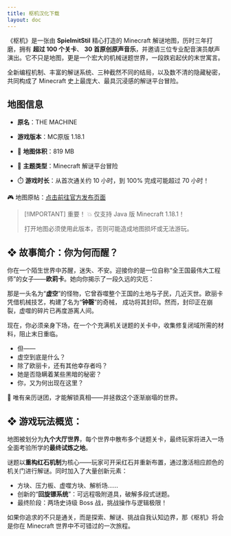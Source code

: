 ```yaml
---
title: 枢机汉化下载
layout: doc
---
```


《枢机》是一张由 **SpielmitStil** 精心打造的 Minecraft 解谜地图，历时三年打磨，拥有 **超过 100 个关卡**、
**30 首原创原声音乐**，并邀请三位专业配音演员献声演出。它不只是地图，更是一个宏大的机械谜题世界，一段跌宕起伏的末世寓言。

全新编程机制、丰富的解谜系统、三种截然不同的结局，以及数不清的隐藏秘密，共同构成了 Minecraft 史上最庞大、最具沉浸感的解谜平台冒险。

## 地图信息

- **原名**：THE MACHINE
- **游戏版本**：MC原版 1.18.1

- 📂 **地图体积**：819 MB
- 🧠 **主题类型**：Minecraft 解谜平台冒险
- ⏱️ **游戏时长**：从首次通关约 10 小时，到 100% 完成可能超过 70 小时！

🎮 地图原帖：[点击前往官方发布页面](https://www.planetminecraft.com/project/the-machine-a-minecraft-1-18-1-puzzlemap)

> [!IMPORTANT] 重要！
> 💥 仅支持 Java 版 Minecraft 1.18.1！
>
> 打开地图必须使用此版本，否则可能造成地图损坏或无法游玩。

<DownloadLinks :methods="[
  { id: 'mapdl', text: '下载地图与汉化', icon: '/imgs/svg/lanzou.svg', link: '/doing' },
  { id: 'planetminecraft', text: '地图原帖', icon: '/imgs/svg/planetminecraft.svg', link: 'https://www.planetminecraft.com/project/the-machine-a-minecraft-1-18-1-puzzlemap' },
  { id: 'lazy', text: '懒汉下载', icon: '/imgs/logo/logo_64.png', link: '/doing' }
]" />

## ❖ 故事简介：你为何而醒？

你在一个陌生世界中苏醒，迷失、不安。迎接你的是一位自称“全王国最伟大工程师”的女子——**欧莉卡**。她向你揭示了一段久远的灾厄：

那是一头名为“**虚空**”的怪物，它曾吞噬整个王国的土地与子民，几近灭世。欧丽卡凭借机械技艺，构建了名为“**钟磬**”的奇械，
成功将其封印。然而，封印正在崩裂，虚噬的碎片已再度游离人间。

现在，你必须亲身下场，在一个个充满机关谜题的关卡中，收集修复闭域所需的材料，阻止末日重临。

- 但——
- 虚空到底是什么？
- 除了欧丽卡，还有其他幸存者吗？
- 她是否隐瞒着某些黑暗的秘密？
- 你，又为何出现在这里？

🌌 唯有亲历谜团，才能解锁真相——并拯救这个逐渐崩塌的世界。

## ❖ 游戏玩法概览：

地图被划分为**九个大厅世界**，每个世界中散布多个谜题关卡，最终玩家将进入一场全面考验所学的**最终试炼之地**。

谜题以**重构红石机制**为核心——玩家可开采红石并重新布置，通过激活相应颜色的机关门进行解谜。同时加入了大量创新元素：

- 方块、压力板、虚噬方块、解析场……
- 创新的“**回旋镖系统**”：可远程吸附道具，破解多段式谜题。
- 最终阶段：两场史诗级 Boss 战，挑战操作与逻辑极限！

如果你追求的不只是通关，而是探索、解谜、挑战自我认知边界，那《枢机》将会是你在 Minecraft 世界中不可错过的一次旅程。

<DocSupport />
